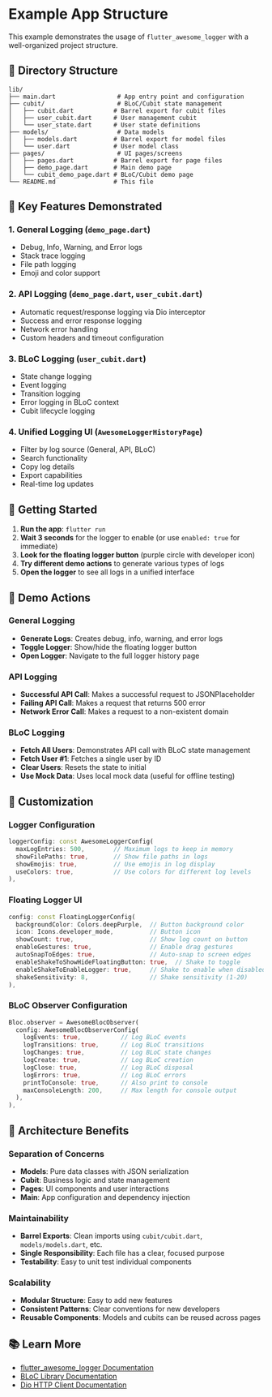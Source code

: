 # Example App Structure

This example demonstrates the usage of `flutter_awesome_logger` with a well-organized project structure.

## 📁 Directory Structure

```
lib/
├── main.dart                 # App entry point and configuration
├── cubit/                    # BLoC/Cubit state management
│   ├── cubit.dart           # Barrel export for cubit files
│   ├── user_cubit.dart      # User management cubit
│   └── user_state.dart      # User state definitions
├── models/                   # Data models
│   ├── models.dart          # Barrel export for model files
│   └── user.dart            # User model class
├── pages/                    # UI pages/screens
│   ├── pages.dart           # Barrel export for page files
│   ├── demo_page.dart       # Main demo page
│   └── cubit_demo_page.dart # BLoC/Cubit demo page
└── README.md                # This file
```

## 🎯 Key Features Demonstrated

### 1. **General Logging** (`demo_page.dart`)
- Debug, Info, Warning, and Error logs
- Stack trace logging
- File path logging
- Emoji and color support

### 2. **API Logging** (`demo_page.dart`, `user_cubit.dart`)
- Automatic request/response logging via Dio interceptor
- Success and error response logging
- Network error handling
- Custom headers and timeout configuration

### 3. **BLoC Logging** (`user_cubit.dart`)
- State change logging
- Event logging
- Transition logging
- Error logging in BLoC context
- Cubit lifecycle logging

### 4. **Unified Logging UI** (`AwesomeLoggerHistoryPage`)
- Filter by log source (General, API, BLoC)
- Search functionality
- Copy log details
- Export capabilities
- Real-time log updates

## 🚀 Getting Started

1. **Run the app**: `flutter run`
2. **Wait 3 seconds** for the logger to enable (or use `enabled: true` for immediate)
3. **Look for the floating logger button** (purple circle with developer icon)
4. **Try different demo actions** to generate various types of logs
5. **Open the logger** to see all logs in a unified interface

## 📱 Demo Actions

### General Logging
- **Generate Logs**: Creates debug, info, warning, and error logs
- **Toggle Logger**: Show/hide the floating logger button
- **Open Logger**: Navigate to the full logger history page

### API Logging
- **Successful API Call**: Makes a successful request to JSONPlaceholder
- **Failing API Call**: Makes a request that returns 500 error
- **Network Error Call**: Makes a request to a non-existent domain

### BLoC Logging
- **Fetch All Users**: Demonstrates API call with BLoC state management
- **Fetch User #1**: Fetches a single user by ID
- **Clear Users**: Resets the state to initial
- **Use Mock Data**: Uses local mock data (useful for offline testing)

## 🎨 Customization

### Logger Configuration
```dart
loggerConfig: const AwesomeLoggerConfig(
  maxLogEntries: 500,        // Maximum logs to keep in memory
  showFilePaths: true,       // Show file paths in logs
  showEmojis: true,          // Use emojis in log display
  useColors: true,           // Use colors for different log levels
),
```

### Floating Logger UI
```dart
config: const FloatingLoggerConfig(
  backgroundColor: Colors.deepPurple,  // Button background color
  icon: Icons.developer_mode,          // Button icon
  showCount: true,                     // Show log count on button
  enableGestures: true,                // Enable drag gestures
  autoSnapToEdges: true,               // Auto-snap to screen edges
  enableShakeToShowHideFloatingButton: true,  // Shake to toggle
  enableShakeToEnableLogger: true,     // Shake to enable when disabled
  shakeSensitivity: 8,                 // Shake sensitivity (1-20)
),
```

### BLoC Observer Configuration
```dart
Bloc.observer = AwesomeBlocObserver(
  config: AwesomeBlocObserverConfig(
    logEvents: true,           // Log BLoC events
    logTransitions: true,      // Log BLoC transitions
    logChanges: true,          // Log BLoC state changes
    logCreate: true,           // Log BLoC creation
    logClose: true,            // Log BLoC disposal
    logErrors: true,           // Log BLoC errors
    printToConsole: true,      // Also print to console
    maxConsoleLength: 200,     // Max length for console output
  ),
),
```

## 🔧 Architecture Benefits

### Separation of Concerns
- **Models**: Pure data classes with JSON serialization
- **Cubit**: Business logic and state management
- **Pages**: UI components and user interactions
- **Main**: App configuration and dependency injection

### Maintainability
- **Barrel Exports**: Clean imports using `cubit/cubit.dart`, `models/models.dart`, etc.
- **Single Responsibility**: Each file has a clear, focused purpose
- **Testability**: Easy to unit test individual components

### Scalability
- **Modular Structure**: Easy to add new features
- **Consistent Patterns**: Clear conventions for new developers
- **Reusable Components**: Models and cubits can be reused across pages

## 📚 Learn More

- [flutter_awesome_logger Documentation](../README.md)
- [BLoC Library Documentation](https://bloclibrary.dev)
- [Dio HTTP Client Documentation](https://pub.dev/packages/dio)
